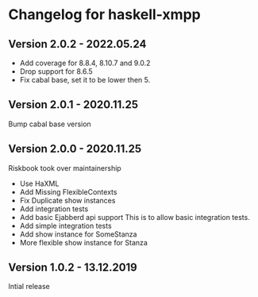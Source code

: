 # Changelog for haskell-xmpp

## Version 2.0.2 - 2022.05.24
+ Add coverage for 8.8.4, 8.10.7 and 9.0.2
+ Drop support for 8.6.5
+ Fix cabal base, set it to be lower then 5.

## Version 2.0.1 - 2020.11.25
Bump cabal base version

## Version 2.0.0 - 2020.11.25
Riskbook took over maintainership

+ Use HaXML
+ Add Missing FlexibleContexts
+ Fix Duplicate show instances
+ Add integration tests
+ Add basic Ejabberd api support
  This is to allow basic integration tests.
+ Add simple integration tests
+ Add show instance for SomeStanza
+ More flexible show instance for Stanza

## Version 1.0.2 - 13.12.2019

Intial release


